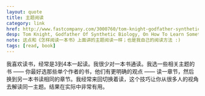 ```yaml
---
layout: quote
title: 主题阅读
category: link
href: http://www.fastcompany.com/3000760/tom-knight-godfather-synthetic-biology-how-learn-something-new
desp: Tom Knight, Godfather Of Synthetic Biology, On How To Learn Something New
note: 这点和《怎样阅读一本书》上面讲的主题阅读一样；也是我自己的阅读方法 :)
tags: [read, book]
---
```


我喜欢读书，经常是3到4本一起读。我很少对一本书通读。我选一些相关主题的书 —— 你最好选那些单个作者的书，他们有更明确的观点 —— 读一章节，然后换到另一本书读相同的章节。我经常来回切换着读，这个技巧让你从很多人的视角去解读同一主题。结果在实际中非常有用。



